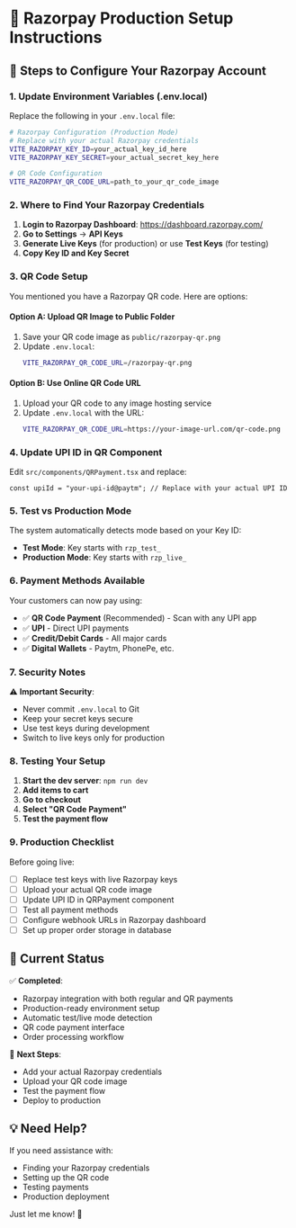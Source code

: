 # 🔧 Razorpay Production Setup Instructions

## 📝 Steps to Configure Your Razorpay Account

### 1. Update Environment Variables (.env.local)

Replace the following in your `.env.local` file:

```bash
# Razorpay Configuration (Production Mode)
# Replace with your actual Razorpay credentials
VITE_RAZORPAY_KEY_ID=your_actual_key_id_here
VITE_RAZORPAY_KEY_SECRET=your_actual_secret_key_here

# QR Code Configuration
VITE_RAZORPAY_QR_CODE_URL=path_to_your_qr_code_image
```

### 2. Where to Find Your Razorpay Credentials

1. **Login to Razorpay Dashboard**: https://dashboard.razorpay.com/
2. **Go to Settings** → **API Keys**
3. **Generate Live Keys** (for production) or use **Test Keys** (for testing)
4. **Copy Key ID and Key Secret**

### 3. QR Code Setup

You mentioned you have a Razorpay QR code. Here are options:

#### Option A: Upload QR Image to Public Folder
1. Save your QR code image as `public/razorpay-qr.png`
2. Update `.env.local`:
   ```bash
   VITE_RAZORPAY_QR_CODE_URL=/razorpay-qr.png
   ```

#### Option B: Use Online QR Code URL
1. Upload your QR code to any image hosting service
2. Update `.env.local` with the URL:
   ```bash
   VITE_RAZORPAY_QR_CODE_URL=https://your-image-url.com/qr-code.png
   ```

### 4. Update UPI ID in QR Component

Edit `src/components/QRPayment.tsx` and replace:
```tsx
const upiId = "your-upi-id@paytm"; // Replace with your actual UPI ID
```

### 5. Test vs Production Mode

The system automatically detects mode based on your Key ID:
- **Test Mode**: Key starts with `rzp_test_`
- **Production Mode**: Key starts with `rzp_live_`

### 6. Payment Methods Available

Your customers can now pay using:
- ✅ **QR Code Payment** (Recommended) - Scan with any UPI app
- ✅ **UPI** - Direct UPI payments
- ✅ **Credit/Debit Cards** - All major cards
- ✅ **Digital Wallets** - Paytm, PhonePe, etc.

### 7. Security Notes

⚠️ **Important Security**:
- Never commit `.env.local` to Git
- Keep your secret keys secure
- Use test keys during development
- Switch to live keys only for production

### 8. Testing Your Setup

1. **Start the dev server**: `npm run dev`
2. **Add items to cart**
3. **Go to checkout**
4. **Select "QR Code Payment"**
5. **Test the payment flow**

### 9. Production Checklist

Before going live:
- [ ] Replace test keys with live Razorpay keys
- [ ] Upload your actual QR code image
- [ ] Update UPI ID in QRPayment component
- [ ] Test all payment methods
- [ ] Configure webhook URLs in Razorpay dashboard
- [ ] Set up proper order storage in database

## 🎯 Current Status

✅ **Completed**:
- Razorpay integration with both regular and QR payments
- Production-ready environment setup
- Automatic test/live mode detection
- QR code payment interface
- Order processing workflow

🔄 **Next Steps**:
- Add your actual Razorpay credentials
- Upload your QR code image
- Test the payment flow
- Deploy to production

## 💡 Need Help?

If you need assistance with:
- Finding your Razorpay credentials
- Setting up the QR code
- Testing payments
- Production deployment

Just let me know! 🚀